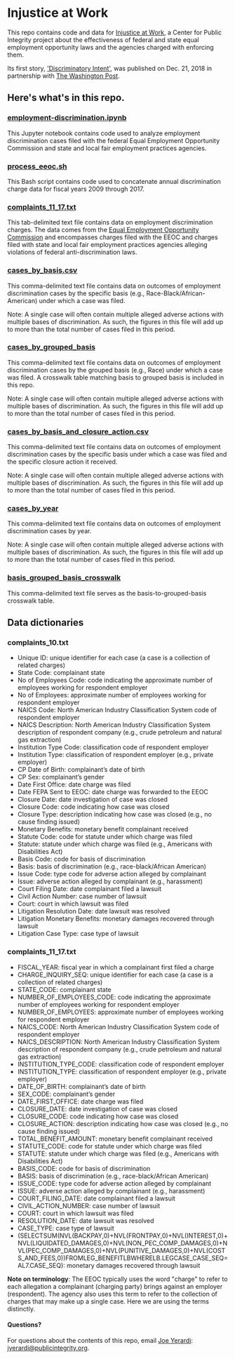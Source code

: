 # Injustice at Work

This repo contains code and data for [Injustice at Work](https://publicintegrity.org/topics/workers-rights/workplace-inequities/injustice-at-work/), a Center for Public Integrity project about the effectiveness of federal and state equal employment opportunity laws and the agencies charged with enforcing them.

Its first story, ['Discriminatory Intent'](https://publicintegrity.org/workers-rights/workplace-inequities/injustice-at-work/workplace-discrimination-cases/), was published on Dec. 21, 2018 in partnership with [The Washington Post]().

## Here's what's in this repo.

### [employment-discrimination.ipynb](employment-discrimination.ipynb)
This Jupyter notebook contains code used to analyze employment discrimination cases filed with the federal Equal Employment Opportunity Commission and state and local fair employment practices agencies.

### [process_eeoc.sh](process_eeoc.sh)
This Bash script contains code used to concatenate annual discrimination charge data for fiscal years 2009 through 2017.

### [complaints_11_17.txt](data/complaints_11_17.txt)
This tab-delimited text file contains data on employment discrimination charges. The data comes from the [Equal Employment Opportunity Commission](https://www.eeoc.gov/) and encompasses charges filed with the EEOC and charges filed with state and local fair employment practices agencies alleging violations of federal anti-discrimination laws.

### [cases_by_basis.csv](data/cases_by_basis.csv)
This comma-delimited text file contains data on outcomes of employment discrimination cases by the specific basis (e.g., Race-Black/African-American) under which a case was filed.

Note: A single case will often contain multiple alleged adverse actions with multiple bases of discrimination. As such, the figures in this file will add up to more than the total number of cases filed in this period.

### [cases_by_grouped_basis](data/cases_by_grouped_basis.csv)
This comma-delimited text file contains data on outcomes of employment discrimination cases by the grouped basis (e.g., Race) under which a case was filed. A crosswalk table matching basis to grouped basis is included in this repo.

Note: A single case will often contain multiple alleged adverse actions with multiple bases of discrimination. As such, the figures in this file will add up to more than the total number of cases filed in this period.

### [cases_by_basis_and_closure_action.csv](data/cases_by_basis_and_closure_action.csv)
This comma-delimited text file contains data on outcomes of employment discrimination cases by the specific basis under which a case was filed and the specific closure action it received.

Note: A single case will often contain multiple alleged adverse actions with multiple bases of discrimination. As such, the figures in this file will add up to more than the total number of cases filed in this period.

### [cases_by_year](data/cases_by_year.csv)
This comma-delimited text file contains data on outcomes of employment discrimination cases by year.

Note: A single case will often contain multiple alleged adverse actions with multiple bases of discrimination. As such, the figures in this file will add up to more than the total number of cases filed in this period.

### [basis_grouped_basis_crosswalk](data/basis_grouped_basis_crosswalk.csv)
This comma-delimited text file serves as the basis-to-grouped-basis crosswalk table.

## Data dictionaries

### complaints_10.txt

* Unique ID: unique identifier for each case (a case is a collection of related charges)
* State Code: complainant state
* No of Employees Code: code indicating the approximate number of employees working for respondent employer
* No of Employees: approximate number of employees working for respondent employer
* NAICS Code: North American Industry Classification System code of respondent employer
* NAICS Description: North American Industry Classification System description of respondent company (e.g., crude petroleum and natural gas extraction)
* Institution Type Code: classification code of respondent employer
* Institution Type: classification of respondent employer (e.g., private employer)
* CP Date of Birth: complainant’s date of birth
* CP Sex: complainant’s gender
* Date First Office: date charge was filed
* Date FEPA Sent to EEOC: date charge was forwarded to the EEOC
* Closure Date: date investigation of case was closed
* Closure Code: code indicating how case was closed
* Closure Type: description indicating how case was closed (e.g., no cause finding issued)
* Monetary Benefits: monetary benefit complainant received
* Statute Code: code for statute under which charge was filed
* Statute: statute under which charge was filed (e.g., Americans with Disabilities Act)
* Basis Code: code for basis of discrimination
* Basis: basis of discrimination (e.g., race-black/African American)
* Issue Code: type code for adverse action alleged by complainant
* Issue: adverse action alleged by complainant (e.g., harassment)
* Court Filing Date: date complainant filed a lawsuit
* Civil Action Number: case number of lawsuit
* Court: court in which lawsuit was filed
* Litigation Resolution Date: date lawsuit was resolved
* Litigation Monetary Benefits: monetary damages recovered through lawsuit
* Litigation Case Type: case type of lawsuit

### complaints_11_17.txt

* FISCAL_YEAR: fiscal year in which a complainant first filed a charge
* CHARGE_INQUIRY_SEQ: unique identifier for each case (a case is a collection of related charges)
* STATE_CODE: complainant state
* NUMBER_OF_EMPLOYEES_CODE: code indicating the approximate number of employees working for respondent employer
* NUMBER_OF_EMPLOYEES: approximate number of employees working for respondent employer
* NAICS_CODE: North American Industry Classification System code of respondent employer
* NAICS_DESCRIPTION: North American Industry Classification System description of respondent company (e.g., crude petroleum and natural gas extraction)
* INSTITUTION_TYPE_CODE: classification code of respondent employer
* INSTITUTION_TYPE: classification of respondent employer (e.g., private employer)
* DATE_OF_BIRTH: complainant’s date of birth
* SEX_CODE: complainant’s gender
* DATE_FIRST_OFFICE: date charge was filed
* CLOSURE_DATE: date investigation of case was closed
* CLOSURE_CODE: code indicating how case was closed
* CLOSURE_ACTION: description indicating how case was closed (e.g., no cause finding issued)
* TOTAL_BENEFIT_AMOUNT: monetary benefit complainant received
* STATUTE_CODE: code for statute under which charge was filed
* STATUTE: statute under which charge was filed (e.g., Americans with Disabilities Act)
* BASIS_CODE: code for basis of discrimination
* BASIS: basis of discrimination (e.g., race-black/African American)
* ISSUE_CODE: type code for adverse action alleged by complainant
* ISSUE: adverse action alleged by complainant (e.g., harassment)
* COURT_FILING_DATE: date complainant filed a lawsuit
* CIVIL_ACTION_NUMBER: case number of lawsuit
* COURT: court in which lawsuit was filed
* RESOLUTION_DATE: date lawsuit was resolved
* CASE_TYPE: case type of lawsuit
* (SELECTSUM(NVL(BACKPAY,0)+NVL(FRONTPAY,0)+NVL(INTEREST,0)+NVL(LIQUIDATED_DAMAGES,0)+NVL(NON_PEC_COMP_DAMAGES,0)+NVL(PEC_COMP_DAMAGES,0)+NVL(PUNITIVE_DAMAGES,0)+NVL(COSTS_AND_FEES,0))FROMLEG_BENEFITLBWHERELB.LEGCASE_CASE_SEQ=AL7.CASE_SEQ): monetary damages recovered through lawsuit

**Note on terminology**: The EEOC typically uses the word "charge" to refer to each allegation a complainant (charging party) brings against an employer (respondent). The agency also uses this term to refer to the collection of charges that may make up a single case. Here we are using the terms distinctly.

#### Questions?
For questions about the contents of this repo, email [Joe Yerardi](https://publicintegrity.org/author/joe-yerardi/): jyerardi@publicintegrity.org.
